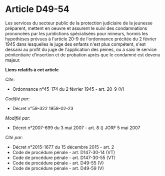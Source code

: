 # Article D49-54

Les services du secteur public de la protection judiciaire de la jeunesse préparent, mettent en oeuvre et assurent le suivi
des condamnations prononcées par les juridictions spécialisées pour mineurs, hormis les hypothèses prévues à l'article 20-9
de l'ordonnance précitée du 2 février 1945 dans lesquelles le juge des enfants n'est plus compétent, s'est dessaisi au profit
du juge de l'application des peines, ou a saisi le service pénitentiaire d'insertion et de probation après que le condamné
est devenu majeur.

**Liens relatifs à cet article**

_Cite_:

  - Ordonnance n°45-174 du 2 février 1945 - art. 20-9 (V)

_Codifié par_:

  - Décret n°59-322 1959-02-23

_Modifié par_:

  - Décret n°2007-699 du 3 mai 2007 - art. 8 () JORF 5 mai 2007

_Cité par_:

  - Décret n°2015-1677 du 15 décembre 2015 - art. 2
  - Code de procédure pénale - art. D147-30-14 (VT)
  - Code de procédure pénale - art. D147-30-55 (VT)
  - Code de procédure pénale - art. D49-55 (V)
  - Code de procédure pénale - art. D49-59 (V)
